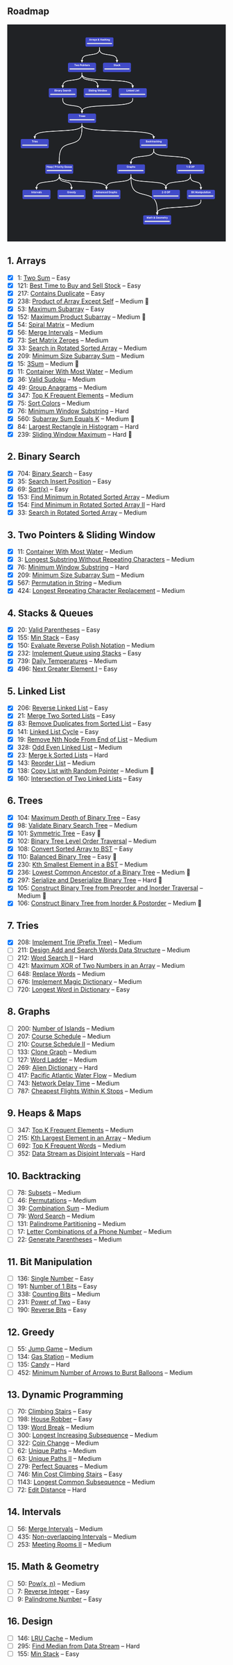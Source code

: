 ## Roadmap

<img height="500" src="roadmap.png" alt="Roadmap" />

## 1. Arrays

- [x] 1: [Two Sum](https://leetcode.com/problems/two-sum/) – Easy
- [x] 121: [Best Time to Buy and Sell Stock](https://leetcode.com/problems/best-time-to-buy-and-sell-stock/) – Easy
- [x] 217: [Contains Duplicate](https://leetcode.com/problems/contains-duplicate/) – Easy
- [x] 238: [Product of Array Except Self](https://leetcode.com/problems/product-of-array-except-self/) – Medium 🔴
- [x] 53: [Maximum Subarray](https://leetcode.com/problems/maximum-subarray/) – Easy
- [x] 152: [Maximum Product Subarray](https://leetcode.com/problems/maximum-product-subarray/) – Medium 🔴
- [x] 54: [Spiral Matrix](https://leetcode.com/problems/spiral-matrix/) – Medium
- [x] 56: [Merge Intervals](https://leetcode.com/problems/merge-intervals/) – Medium
- [x] 73: [Set Matrix Zeroes](https://leetcode.com/problems/set-matrix-zeroes/) – Medium
- [x] 33: [Search in Rotated Sorted Array](https://leetcode.com/problems/search-in-rotated-sorted-array/) – Medium
- [x] 209: [Minimum Size Subarray Sum](https://leetcode.com/problems/minimum-size-subarray-sum/) – Medium
- [x] 15: [3Sum](https://leetcode.com/problems/3sum/) – Medium 🔴
- [x] 11: [Container With Most Water](https://leetcode.com/problems/container-with-most-water/) – Medium
- [x] 36: [Valid Sudoku](https://leetcode.com/problems/valid-sudoku/) – Medium
- [x] 49: [Group Anagrams](https://leetcode.com/problems/group-anagrams/) – Medium
- [x] 347: [Top K Frequent Elements](https://leetcode.com/problems/top-k-frequent-elements/) – Medium
- [x] 75: [Sort Colors](https://leetcode.com/problems/sort-colors/) – Medium
- [x] 76: [Minimum Window Substring](https://leetcode.com/problems/minimum-window-substring/) – Hard
- [x] 560: [Subarray Sum Equals K](https://leetcode.com/problems/subarray-sum-equals-k/) – Medium 🔴
- [x] 84: [Largest Rectangle in Histogram](https://leetcode.com/problems/largest-rectangle-in-histogram/) – Hard
- [x] 239: [Sliding Window Maximum](https://leetcode.com/problems/sliding-window-maximum/) – Hard 🔴

## 2. Binary Search

- [x] 704: [Binary Search](https://leetcode.com/problems/binary-search/) – Easy
- [x] 35: [Search Insert Position](https://leetcode.com/problems/search-insert-position/) – Easy
- [x] 69: [Sqrt(x)](https://leetcode.com/problems/sqrtx/) – Easy
- [x] 153: [Find Minimum in Rotated Sorted Array](https://leetcode.com/problems/find-minimum-in-rotated-sorted-array/) – Medium
- [x] 154: [Find Minimum in Rotated Sorted Array II](https://leetcode.com/problems/find-minimum-in-rotated-sorted-array-ii/) – Hard
- [x] 33: [Search in Rotated Sorted Array](https://leetcode.com/problems/search-in-rotated-sorted-array/) – Medium

## 3. Two Pointers & Sliding Window

- [x] 11: [Container With Most Water](https://leetcode.com/problems/container-with-most-water/) – Medium
- [x] 3: [Longest Substring Without Repeating Characters](https://leetcode.com/problems/longest-substring-without-repeating-characters/) – Medium
- [x] 76: [Minimum Window Substring](https://leetcode.com/problems/minimum-window-substring/) – Hard
- [x] 209: [Minimum Size Subarray Sum](https://leetcode.com/problems/minimum-size-subarray-sum/) – Medium
- [x] 567: [Permutation in String](https://leetcode.com/problems/permutation-in-string/) – Medium
- [x] 424: [Longest Repeating Character Replacement](https://leetcode.com/problems/longest-repeating-character-replacement/) – Medium

## 4. Stacks & Queues

- [x] 20: [Valid Parentheses](https://leetcode.com/problems/valid-parentheses/) – Easy
- [x] 155: [Min Stack](https://leetcode.com/problems/min-stack/) – Easy
- [x] 150: [Evaluate Reverse Polish Notation](https://leetcode.com/problems/evaluate-reverse-polish-notation/) – Medium
- [x] 232: [Implement Queue using Stacks](https://leetcode.com/problems/implement-queue-using-stacks/) – Easy
- [x] 739: [Daily Temperatures](https://leetcode.com/problems/daily-temperatures/) – Medium
- [x] 496: [Next Greater Element I](https://leetcode.com/problems/next-greater-element-i/) – Easy

## 5. Linked List

- [x] 206: [Reverse Linked List](https://leetcode.com/problems/reverse-linked-list/) – Easy
- [x] 21: [Merge Two Sorted Lists](https://leetcode.com/problems/merge-two-sorted-lists/) – Easy
- [x] 83: [Remove Duplicates from Sorted List](https://leetcode.com/problems/remove-duplicates-from-sorted-list/) – Easy
- [x] 141: [Linked List Cycle](https://leetcode.com/problems/linked-list-cycle/) – Easy
- [x] 19: [Remove Nth Node From End of List](https://leetcode.com/problems/remove-nth-node-from-end-of-list/) – Medium
- [x] 328: [Odd Even Linked List](https://leetcode.com/problems/odd-even-linked-list/) – Medium
- [x] 23: [Merge k Sorted Lists](https://leetcode.com/problems/merge-k-sorted-lists/) – Hard
- [x] 143: [Reorder List](https://leetcode.com/problems/reorder-list/) – Medium
- [x] 138: [Copy List with Random Pointer](https://leetcode.com/problems/copy-list-with-random-pointer/) – Medium 🔴
- [x] 160: [Intersection of Two Linked Lists](https://leetcode.com/problems/intersection-of-two-linked-lists/) – Easy

## 6. Trees

- [x] 104: [Maximum Depth of Binary Tree](https://leetcode.com/problems/maximum-depth-of-binary-tree/) – Easy
- [x] 98: [Validate Binary Search Tree](https://leetcode.com/problems/validate-binary-search-tree/) – Medium
- [x] 101: [Symmetric Tree](https://leetcode.com/problems/symmetric-tree/) – Easy 🔴
- [x] 102: [Binary Tree Level Order Traversal](https://leetcode.com/problems/binary-tree-level-order-traversal/) – Medium
- [x] 108: [Convert Sorted Array to BST](https://leetcode.com/problems/convert-sorted-array-to-binary-search-tree/) – Easy
- [x] 110: [Balanced Binary Tree](https://leetcode.com/problems/balanced-binary-tree/) – Easy 🔴
- [x] 230: [Kth Smallest Element in a BST](https://leetcode.com/problems/kth-smallest-element-in-a-bst/) – Medium
- [x] 236: [Lowest Common Ancestor of a Binary Tree](https://leetcode.com/problems/lowest-common-ancestor-of-a-binary-tree/) – Medium 🔴
- [x] 297: [Serialize and Deserialize Binary Tree](https://leetcode.com/problems/serialize-and-deserialize-binary-tree/) – Hard 🔴
- [x] 105: [Construct Binary Tree from Preorder and Inorder Traversal](https://leetcode.com/problems/construct-binary-tree-from-preorder-and-inorder-traversal/) – Medium 🔴
- [x] 106: [Construct Binary Tree from Inorder & Postorder](https://leetcode.com/problems/construct-binary-tree-from-inorder-and-postorder-traversal/) – Medium 🔴

## 7. Tries

- [x] 208: [Implement Trie (Prefix Tree)](https://leetcode.com/problems/implement-trie-prefix-tree/) – Medium
- [ ] 211: [Design Add and Search Words Data Structure](https://leetcode.com/problems/design-add-and-search-words-data-structure/) – Medium
- [ ] 212: [Word Search II](https://leetcode.com/problems/word-search-ii/) – Hard
- [ ] 421: [Maximum XOR of Two Numbers in an Array](https://leetcode.com/problems/maximum-xor-of-two-numbers-in-an-array/) – Medium
- [ ] 648: [Replace Words](https://leetcode.com/problems/replace-words/) – Medium
- [ ] 676: [Implement Magic Dictionary](https://leetcode.com/problems/implement-magic-dictionary/) – Medium
- [ ] 720: [Longest Word in Dictionary](https://leetcode.com/problems/longest-word-in-dictionary/) – Easy

## 8. Graphs

- [ ] 200: [Number of Islands](https://leetcode.com/problems/number-of-islands/) – Medium
- [ ] 207: [Course Schedule](https://leetcode.com/problems/course-schedule/) – Medium
- [ ] 210: [Course Schedule II](https://leetcode.com/problems/course-schedule-ii/) – Medium
- [ ] 133: [Clone Graph](https://leetcode.com/problems/clone-graph/) – Medium
- [ ] 127: [Word Ladder](https://leetcode.com/problems/word-ladder/) – Medium
- [ ] 269: [Alien Dictionary](https://leetcode.com/problems/alien-dictionary/) – Hard
- [ ] 417: [Pacific Atlantic Water Flow](https://leetcode.com/problems/pacific-atlantic-water-flow/) – Medium
- [ ] 743: [Network Delay Time](https://leetcode.com/problems/network-delay-time/) – Medium
- [ ] 787: [Cheapest Flights Within K Stops](https://leetcode.com/problems/cheapest-flights-within-k-stops/) – Medium

## 9. Heaps & Maps

- [ ] 347: [Top K Frequent Elements](https://leetcode.com/problems/top-k-frequent-elements/) – Medium
- [ ] 215: [Kth Largest Element in an Array](https://leetcode.com/problems/kth-largest-element-in-an-array/) – Medium
- [ ] 692: [Top K Frequent Words](https://leetcode.com/problems/top-k-frequent-words/) – Medium
- [ ] 352: [Data Stream as Disjoint Intervals](https://leetcode.com/problems/data-stream-as-disjoint-intervals/) – Hard

## 10. Backtracking

- [ ] 78: [Subsets](https://leetcode.com/problems/subsets/) – Medium
- [ ] 46: [Permutations](https://leetcode.com/problems/permutations/) – Medium
- [ ] 39: [Combination Sum](https://leetcode.com/problems/combination-sum/) – Medium
- [ ] 79: [Word Search](https://leetcode.com/problems/word-search/) – Medium
- [ ] 131: [Palindrome Partitioning](https://leetcode.com/problems/palindrome-partitioning/) – Medium
- [ ] 17: [Letter Combinations of a Phone Number](https://leetcode.com/problems/letter-combinations-of-a-phone-number/) – Medium
- [ ] 22: [Generate Parentheses](https://leetcode.com/problems/generate-parentheses/) – Medium

## 11. Bit Manipulation

- [ ] 136: [Single Number](https://leetcode.com/problems/single-number/) – Easy
- [ ] 191: [Number of 1 Bits](https://leetcode.com/problems/number-of-1-bits/) – Easy
- [ ] 338: [Counting Bits](https://leetcode.com/problems/counting-bits/) – Medium
- [ ] 231: [Power of Two](https://leetcode.com/problems/power-of-two/) – Easy
- [ ] 190: [Reverse Bits](https://leetcode.com/problems/reverse-bits/) – Easy

## 12. Greedy

- [ ] 55: [Jump Game](https://leetcode.com/problems/jump-game/) – Medium
- [ ] 134: [Gas Station](https://leetcode.com/problems/gas-station/) – Medium
- [ ] 135: [Candy](https://leetcode.com/problems/candy/) – Hard
- [ ] 452: [Minimum Number of Arrows to Burst Balloons](https://leetcode.com/problems/minimum-number-of-arrows-to-burst-balloons/) – Medium

## 13. Dynamic Programming

- [ ] 70: [Climbing Stairs](https://leetcode.com/problems/climbing-stairs/) – Easy
- [ ] 198: [House Robber](https://leetcode.com/problems/house-robber/) – Easy
- [ ] 139: [Word Break](https://leetcode.com/problems/word-break/) – Medium
- [ ] 300: [Longest Increasing Subsequence](https://leetcode.com/problems/longest-increasing-subsequence/) – Medium
- [ ] 322: [Coin Change](https://leetcode.com/problems/coin-change/) – Medium
- [ ] 62: [Unique Paths](https://leetcode.com/problems/unique-paths/) – Medium
- [ ] 63: [Unique Paths II](https://leetcode.com/problems/unique-paths-ii/) – Medium
- [ ] 279: [Perfect Squares](https://leetcode.com/problems/perfect-squares/) – Medium
- [ ] 746: [Min Cost Climbing Stairs](https://leetcode.com/problems/min-cost-climbing-stairs/) – Easy
- [ ] 1143: [Longest Common Subsequence](https://leetcode.com/problems/longest-common-subsequence/) – Medium
- [ ] 72: [Edit Distance](https://leetcode.com/problems/edit-distance/) – Hard

## 14. Intervals

- [ ] 56: [Merge Intervals](https://leetcode.com/problems/merge-intervals/) – Medium
- [ ] 435: [Non-overlapping Intervals](https://leetcode.com/problems/non-overlapping-intervals/) – Medium
- [ ] 253: [Meeting Rooms II](https://leetcode.com/problems/meeting-rooms-ii/) – Medium

## 15. Math & Geometry

- [ ] 50: [Pow(x, n)](https://leetcode.com/problems/powx-n/) – Medium
- [ ] 7: [Reverse Integer](https://leetcode.com/problems/reverse-integer/) – Easy
- [ ] 9: [Palindrome Number](https://leetcode.com/problems/palindrome-number/) – Easy

## 16. Design

- [ ] 146: [LRU Cache](https://leetcode.com/problems/lru-cache/) – Medium
- [ ] 295: [Find Median from Data Stream](https://leetcode.com/problems/find-median-from-data-stream/) – Hard
- [ ] 155: [Min Stack](https://leetcode.com/problems/min-stack/) – Easy
